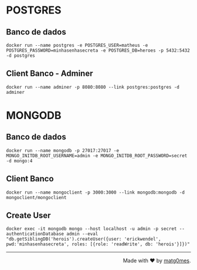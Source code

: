 
# POSTGRES

## Banco de dados
```node
docker run --name postgres -e POSTGRES_USER=matheus -e POSTGRES_PASSWORD=minhasenhasecreta -e POSTGRES_DB=heroes -p 5432:5432 -d postgres
```

## Client Banco - Adminer

```node
docker run --name adminer -p 8080:8080 --link postgres:postgres -d adminer
```

# MONGODB

## Banco de dados
```node
docker run --name mongodb -p 27017:27017 -e MONGO_INITDB_ROOT_USERNAME=admin -e MONGO_INITDB_ROOT_PASSWORD=secret -d mongo:4
```

## Client Banco

```node
docker run --name mongoclient -p 3000:3000 --link mongodb:mongodb -d mongoclient/mongoclient
```

## Create User

```node
docker exec -it mongodb mongo --host localhost -u admin -p secret --authenticationDatabase admin --eval "db.getSiblingDB('herois').createUser({user: 'erickwendel', pwd:'minhasenhasecreta', roles: [{role: 'readWrite', db: 'herois'}]})"
```

<hr />

<p  align="right">Made with ❤️ by <a href="https://github.com/matg0mes">matg0mes</a>.</p>
